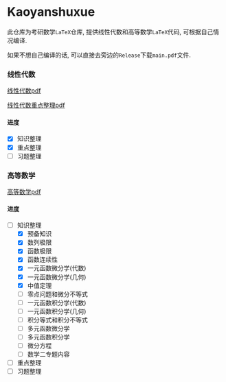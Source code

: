 # Kaoyanshuxue
此仓库为考研数学`LaTeX`仓库, 提供线性代数和高等数学`LaTeX`代码, 可根据自己情况编译.

如果不想自己编译的话, 可以直接去旁边的`Release`下载`main.pdf`文件.

### 线性代数
[线性代数pdf](线性代数/out/main.pdf)

[线性代数重点整理pdf](线性代数/重点/out/main.pdf)

#### 进度
- [x] 知识整理
- [x] 重点整理
- [ ] 习题整理

### 高等数学
[高等数学pdf](高等数学/out/main.pdf)

#### 进度
- [ ] 知识整理
  - [x] 预备知识
  - [x] 数列极限
  - [x] 函数极限
  - [x] 函数连续性
  - [x] 一元函数微分学(代数)
  - [x] 一元函数微分学(几何)
  - [x] 中值定理
  - [ ] 零点问题和微分不等式
  - [ ] 一元函数积分学(代数)
  - [ ] 一元函数积分学(几何)
  - [ ] 积分等式和积分不等式
  - [ ] 多元函数微分学
  - [ ] 多元函数积分学
  - [ ] 微分方程
  - [ ] 数学二专题内容
- [ ] 重点整理
- [ ] 习题整理
